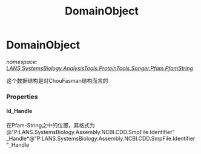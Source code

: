 ﻿---
title: DomainObject
---

# DomainObject
_namespace: [LANS.SystemsBiology.AnalysisTools.ProteinTools.Sanger.Pfam.PfamString](N-LANS.SystemsBiology.AnalysisTools.ProteinTools.Sanger.Pfam.PfamString.html)_

这个数据结构是对ChouFasman结构而言的



### Properties

#### Id_Handle
在Pfam-String之中的位置，其格式为@"P:LANS.SystemsBiology.Assembly.NCBI.CDD.SmpFile.Identifier"
 _Handle*@"P:LANS.SystemsBiology.Assembly.NCBI.CDD.SmpFile.Identifier"_Handle

